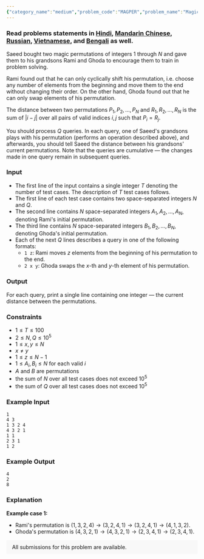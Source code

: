 ```yaml
---
{"category_name":"medium","problem_code":"MAGPER","problem_name":"Magic Permutations","problemComponents":{"constraints":"","constraintsState":false,"subtasks":"","subtasksState":false,"inputFormat":"","inputFormatState":false,"outputFormat":"","outputFormatState":false,"sampleTestCases":{"0":{"id":1,"input":"1\n4 3\n1 3 2 4\n4 3 2 1\n1 1\n2 3 1\n1 2","output":"4\n2\n8","explanation":"**Example case 1:**\n- Rami\u0027s permutation is $(1, 3, 2, 4) \\rightarrow (3, 2, 4, 1) \\rightarrow (3, 2, 4, 1) \\rightarrow (4, 1, 3, 2)$.\n- Ghoda\u0027s permutation is $(4, 3, 2, 1) \\rightarrow (4, 3, 2, 1) \\rightarrow (2, 3, 4, 1) \\rightarrow (2, 3, 4, 1)$.","isDeleted":false}}},"video_editorial_url":"","languages_supported":{"0":"CPP14","1":"C","2":"JAVA","3":"PYTH 3.6","4":"PYTH","5":"PYP3","6":"CS2","7":"ADA","8":"PYPY","9":"TEXT","10":"PAS fpc","11":"NODEJS","12":"RUBY","13":"PHP","14":"GO","15":"HASK","16":"TCL","17":"PERL","18":"SCALA","19":"LUA","20":"kotlin","21":"BASH","22":"JS","23":"LISP sbcl","24":"rust","25":"PAS gpc","26":"BF","27":"CLOJ","28":"R","29":"D","30":"CAML","31":"FORT","32":"ASM","33":"swift","34":"FS","35":"WSPC","36":"LISP clisp","37":"SQL","38":"SCM guile","39":"PERL6","40":"ERL","41":"CLPS","42":"ICK","43":"NICE","44":"PRLG","45":"ICON","46":"COB","47":"SCM chicken","48":"PIKE","49":"SCM qobi","50":"ST","51":"NEM"},"max_timelimit":1.5,"source_sizelimit":50000,"problem_author":"i_love_islam","problem_tester":null,"date_added":"14-08-2019","tags":{"0":"cook109","1":"i_love_islam","2":"lazy","3":"medium","4":"segment","5":"taran_1407"},"problem_difficulty_level":"Medium-Hard","best_tag":"Segment Tree","editorial_url":"https://discuss.codechef.com/problems/MAGPER","time":{"view_start_date":1566153002,"submit_start_date":1566153002,"visible_start_date":1566153002,"end_date":1735669800},"is_direct_submittable":false,"problemDiscussURL":"https://discuss.codechef.com/search?q=MAGPER","is_proctored":false,"visitedContests":{},"layout":"problem"}
---
```

### Read problems statements in [Hindi](https://www.codechef.com/download/translated/COOK109/hindi/MAGPER.pdf), [Mandarin Chinese](https://www.codechef.com/download/translated/COOK109/mandarin/MAGPER.pdf), [Russian](https://www.codechef.com/download/translated/COOK109/russian/MAGPER.pdf), [Vietnamese](https://www.codechef.com/download/translated/COOK109/vietnamese/MAGPER.pdf), and [Bengali](https://www.codechef.com/download/translated/COOK109/bengali/MAGPER.pdf) as well.

Saeed bought two magic permutations of integers $1$ through $N$ and gave them to his grandsons Rami and Ghoda to encourage them to train in problem solving.

Rami found out that he can only cyclically shift his permutation, i.e. choose any number of elements from the beginning and move them to the end without changing their order. On the other hand, Ghoda found out that he can only swap elements of his permutation.

The distance between two permutations $P_1, P_2, \ldots, P_N$ and $R_1, R_2, \ldots, R_N$ is the sum of $|i-j|$ over all pairs of valid indices $i, j$ such that $P_i = R_j$.

You should process $Q$ queries. In each query, one of Saeed's grandsons plays with his permutation (performs an operation described above), and afterwards, you should tell Saeed the distance between his grandsons' current permutations. Note that the queries are cumulative — the changes made in one query remain in subsequent queries.

### Input
- The first line of the input contains a single integer $T$ denoting the number of test cases. The description of $T$ test cases follows.
- The first line of each test case contains two space-separated integers $N$ and $Q$.
- The second line contains $N$ space-separated integers $A_1, A_2, \ldots, A_N$, denoting Rami's initial permutation.
- The third line contains $N$ space-separated integers $B_1, B_2, \ldots, B_N$, denoting Ghoda's initial permutation.
- Each of the next $Q$ lines describes a query in one of the following formats:
    - `1 z`: Rami moves $z$ elements from the beginning of his permutation to the end.
    - `2 x y`: Ghoda swaps the $x$-th and $y$-th element of his permutation.

### Output
For each query, print a single line containing one integer — the current distance between the permutations.

### Constraints
- $1 \le T \le 100$
- $2 \le N, Q \le 10^5$
- $1 \le x, y \le N$
- $x \neq y$
- $1 \le z \le N-1$
- $1 \le A_i, B_i \le N$ for each valid $i$
- $A$ and $B$ are permutations
- the sum of $N$ over all test cases does not exceed $10^5$
- the sum of $Q$ over all test cases does not exceed $10^5$

### Example Input
```
1
4 3
1 3 2 4
4 3 2 1
1 1
2 3 1
1 2
```

### Example Output
```
4
2
8
```

### Explanation
**Example case 1:**
- Rami's permutation is $(1, 3, 2, 4) \rightarrow (3, 2, 4, 1) \rightarrow (3, 2, 4, 1) \rightarrow (4, 1, 3, 2)$.
- Ghoda's permutation is $(4, 3, 2, 1) \rightarrow (4, 3, 2, 1) \rightarrow (2, 3, 4, 1) \rightarrow (2, 3, 4, 1)$.

<aside style='background: #f8f8f8;padding: 10px 15px;'><div>All submissions for this problem are available.</div></aside>